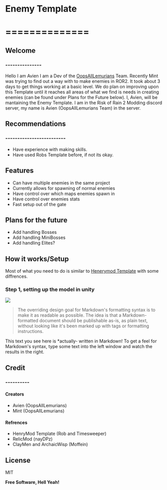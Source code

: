 # Enemy Template
# ==============

## Welcome
### ---------------

Hello I am Avien I am a Dev of the [OopsAllLemurians](https://thunderstore.io/package/OopsAllLemurians/) Team. Recently Mint was trying to find out a way with to make enemies in ROR2. It took about 3 days to get  things working at a basic level. We do plan on improving upon this Template  until it reaches all areas of what we find is needs in creating enemies (can be found under Plans for the Future below). I, Avien, will be mantaining the Enemy Template. I am in the Risk of Rain 2 Modding discord server, my name is Avien (OopsAllLemurians Team) in the server.

## Recommendations
### -------------------------

- Have experience with making skills.
- Have used Robs Template before, if not its okay.

## Features

- Can have multiple enemies in the same project
- Currently allows for spawning of normal enemies
- Have control over which maps enemies spawn in
- Have control over enemies stats
- Fast setup out of the gate

## Plans for the future

- Add handling Bosses
- Add handling MiniBosses
- Add handling Elites?

## How it works/Setup

Most of what you need to do is similar to [Henerymod Template](https://github.com/ArcPh1r3/HenryTutorial) with some diffrences.
### Step 1, setting up the model in unity

![](https://media.discordapp.net/attachments/568616591349252129/1004976343047471155/unknown.png?width=832&height=468)





> The overriding design goal for Markdown's
> formatting syntax is to make it as readable
> as possible. The idea is that a
> Markdown-formatted document should be
> publishable as-is, as plain text, without
> looking like it's been marked up with tags
> or formatting instructions.

This text you see here is *actually- written in Markdown! To get a feel
for Markdown's syntax, type some text into the left window and
watch the results in the right.

## Credit
### ----------
#### Creators
- Avien (OopsAllLemurians)
- Mint (OopsAllLemurians)

#### Refrences
- HenryMod Template (Rob and Timesweeper)
- RelicMod (nayDPz)
- ClayMen and ArchaicWisp (Moffein)

## License

MIT

**Free Software, Hell Yeah!**

[//]: # (These are reference links used in the body of this note and get stripped out when the markdown processor does its job. There is no need to format nicely because it shouldn't be seen. Thanks SO - http://stackoverflow.com/questions/4823468/store-comments-in-markdown-syntax)

   [dill]: <https://github.com/joemccann/dillinger>
   [git-repo-url]: <https://github.com/joemccann/dillinger.git>
   [john gruber]: <http://daringfireball.net>
   [df1]: <http://daringfireball.net/projects/markdown/>
   [markdown-it]: <https://github.com/markdown-it/markdown-it>
   [Ace Editor]: <http://ace.ajax.org>
   [node.js]: <http://nodejs.org>
   [Twitter Bootstrap]: <http://twitter.github.com/bootstrap/>
   [jQuery]: <http://jquery.com>
   [@tjholowaychuk]: <http://twitter.com/tjholowaychuk>
   [express]: <http://expressjs.com>
   [AngularJS]: <http://angularjs.org>
   [Gulp]: <http://gulpjs.com>

   [PlDb]: <https://github.com/joemccann/dillinger/tree/master/plugins/dropbox/README.md>
   [PlGh]: <https://github.com/joemccann/dillinger/tree/master/plugins/github/README.md>
   [PlGd]: <https://github.com/joemccann/dillinger/tree/master/plugins/googledrive/README.md>
   [PlOd]: <https://github.com/joemccann/dillinger/tree/master/plugins/onedrive/README.md>
   [PlMe]: <https://github.com/joemccann/dillinger/tree/master/plugins/medium/README.md>
   [PlGa]: <https://github.com/RahulHP/dillinger/blob/master/plugins/googleanalytics/README.md>
